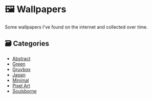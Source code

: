 # 🖼️ Wallpapers

Some wallpapers I've found on the internet and collected over time.

## 🗃️ Categories

<!-- AUTOMATED BLOCK START -->

- [Abstract](./wallpapers/abstract/README.md)
- [Green](./wallpapers/green/README.md)
- [Gruvbox](./wallpapers/gruvbox/README.md)
- [Japan](./wallpapers/japan/README.md)
- [Minimal](./wallpapers/minimal/README.md)
- [Pixel Art](./wallpapers/pixel_art/README.md)
- [Soulsborne](./wallpapers/soulsborne/README.md)

<!-- AUTOMATED BLOCK END -->
